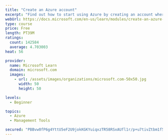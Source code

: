 ```yaml
---
title: "Create an Azure account"
excerpt: "Find out how to start using Azure by creating an account where you’ll see services and personal settings for identity, billing, and preferences."
webUrl: https://docs.microsoft.com/en-us/learn/modules/create-an-azure-account/
type: course
price: Free
length: PT39M
ratings:
  count: 142584
  average: 4.703003
heat: 56

provider:
  name: Microsoft Learn
  domain: microsoft.com
  images:
    - url: /assets/images/organizations/microsoft.com-50x50.jpg
      width: 50
      height: 50

levels:
  - Beginner

topics:
  - Azure
  - Management Tools

secured: "PBBvw0fP6g4YttU5eF2U9jokKGKYuiqxzTR58RSxAUfl1r/p+u7tivZtbm1f5dtFyNp2Og7pqIBhhWXWgZjIG65GTjCt00z8zP9fv+nlErmuJpThbYAS+PFw7Em3LwdO4FCCmpUbdQlix8AQjz8VmBP6Lj2rVY2HET0hnhyAGkrIc5ZBUl7rXxjPnaqsSW+s7gmKo8xLHEaPs+GHZWTZhDwu2Nvt9POGeF1N6Lfhkp7hufe/SLPk1y2SkO0CcnMXJBqigL+X+wy6Cbt2Q+PUDFKWH7iazdAEJbqe5/UbW1euvCkywkuU7pqBYrouaivhhxyYI8gyIRRnJYz1O0qi8vVElKBvaCVrbxAZazZAikj9+sifWE9c7wAnVcQW3+YfuzBqSUQL8SCuEo7fRIFFN/aiSAfIV4eQmwT5qau/Tpbu8vuk3mqTY9/zNN2G6AcV;PxHmR/SYIN+BWiZD+X2LXw=="
---
```


